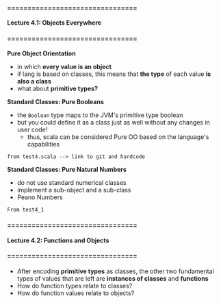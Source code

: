 

#### ================================
**Lecture 4.1: Objects Everywhere**
#### ================================

**Pure Object Orientation**
- in which **every value is an object**
- if lang is based on classes, this means that **the type** of each value **is also a class**
- what about **primitive types?**

**Standard Classes: Pure Booleans**
- the `Boolean` type maps to the JVM's primitive type boolean 
- but you could define it as a class just as well without any changes in user code!
  - thus, scala can be considered Pure OO based on the language's capabilities 
```
from test4.scala --> link to git and hardcode
```

**Standard Classes: Pure Natural Numbers**

- do not use standard numerical classes
- implement a sub-object and a sub-class
- Peano Numbers

```
From test4_1
```

#### ================================
**Lecture 4.2: Functions and Objects**
#### ================================
- After encoding **primitive types** as classes, the other two fundamental types of values that are left are **instances of classes** and **functions**
- How do function types relate to classes?
- How do function values relate to objects?





